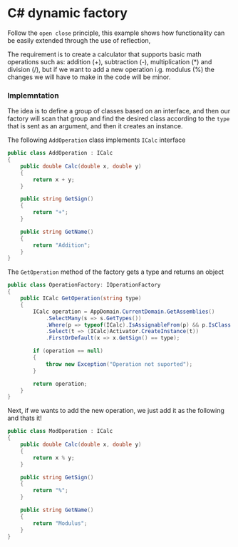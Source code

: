 # C# dynamic factory

Follow the `open close` principle, this example shows how functionality can be easily extended through the use of reflection,

The requirement is to create a calculator that supports basic math operations such as: addition (+), subtraction (-), multiplication (*) and division (/), but if we want to add a new operation i.g. modulus (%) the changes we will have to make in the code will be minor.

### Implemntation
The idea is to define a group of classes based on an interface, and then our factory will scan that group and find the desired class according to the `type` that is sent as an argument, and then it creates an instance.

The following `AddOperation` class implements `ICalc` interface

```C#
public class AddOperation : ICalc
{
    public double Calc(double x, double y)
    {
        return x + y;
    }

    public string GetSign()
    {
        return "+";
    }

    public string GetName()
    {
        return "Addition";
    }
}
```

The `GetOperation` method of the factory gets a type and returns an object

```C#
public class OperationFactory: IOperationFactory
{
    public ICalc GetOperation(string type)
    {
        ICalc operation = AppDomain.CurrentDomain.GetAssemblies()
            .SelectMany(s => s.GetTypes())
            .Where(p => typeof(ICalc).IsAssignableFrom(p) && p.IsClass && !p.IsInterface && !p.IsAbstract)
            .Select(t => (ICalc)Activator.CreateInstance(t))
            .FirstOrDefault(x => x.GetSign() == type);

        if (operation == null)
        {
            throw new Exception("Operation not suported");
        }

        return operation;
    }
}
```

Next, if we wants to add the new operation, we just add it as the following and thats it!

```C#
public class ModOperation : ICalc
{
    public double Calc(double x, double y)
    {
        return x % y;
    }

    public string GetSign()
    {
        return "%";
    }

    public string GetName()
    {
        return "Modulus";
    }
}
```
